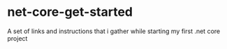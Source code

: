 # net-core-get-started
A set of links and instructions that i gather while starting my first .net core project
